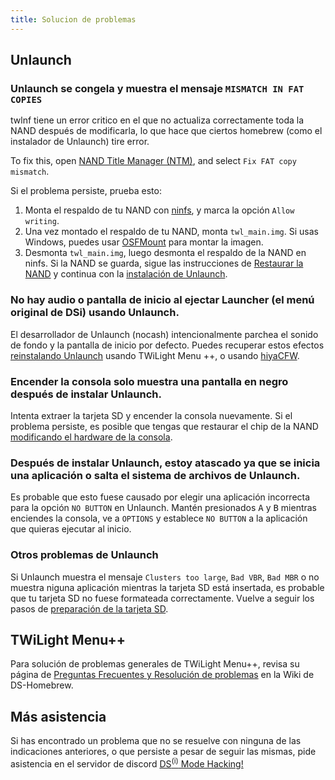 ```yaml
---
title: Solucion de problemas
---
```


## Unlaunch
### Unlaunch se congela y muestra el mensaje `MISMATCH IN FAT COPIES`

twlnf tiene un error critico en el que no actualiza correctamente toda la NAND después de modificarla, lo que hace que ciertos homebrew (como el instalador de Unlaunch) tire error.

To fix this, open [NAND Title Manager (NTM)](https://github.com/Epicpkmn11/NTM/releases), and select `Fix FAT copy mismatch`.

Si el problema persiste, prueba esto:
1. Monta el respaldo de tu NAND con [ninfs](https://github.com/ihaveamac/ninfs/releases), y marca la opción `Allow writing`.
1. Una vez montado el respaldo de tu NAND, monta `twl_main.img`. Si usas Windows, puedes usar [OSFMount](https://www.osforensics.com/tools/mount-disk-images.html) para montar la imagen.
1. Desmonta `twl_main.img`, luego desmonta el respaldo de la NAND en ninfs. Si la NAND se guarda, sigue las instrucciones de [Restaurar la NAND](restoring-nand) y continua con la [instalación de Unlaunch](installing-unlaunch).

### No hay audio o pantalla de inicio al ejectar Launcher (el menú original de DSi) usando Unlaunch.

El desarrollador de Unlaunch (nocash) intencionalmente parchea el sonido de fondo y la pantalla de inicio por defecto. Puedes recuperar estos efectos [reinstalando Unlaunch](installing-unlaunch) usando TWiLight Menu ++, o usando [hiyaCFW](https://wiki.ds-homebrew.com/hiyacfw/installing).

### Encender la consola solo muestra una pantalla en negro después de instalar Unlaunch.

Intenta extraer la tarjeta SD y encender la consola nuevamente. Si el problema persiste, es posible que tengas que restaurar el chip de la NAND [modificando el hardware de la consola](https://wiki.ds-homebrew.com/ds-index/hardmod).

### Después de instalar Unlaunch, estoy atascado ya que se inicia una aplicación o salta el sistema de archivos de Unlaunch.

Es probable que esto fuese causado por elegir una aplicación incorrecta para la opción `NO BUTTON` en Unlaunch. Mantén presionados <kbd class="face">A</kbd> y <kbd class="face">B</kbd> mientras enciendes la consola, ve a `OPTIONS` y establece `NO BUTTON` a la aplicación que quieras ejecutar al inicio.

### Otros problemas de Unlaunch

Si Unlaunch muestra el mensaje `Clusters too large`, `Bad VBR`, `Bad MBR` o no muestra niguna aplicación mientras la tarjeta SD está insertada, es probable que tu tarjeta SD no fuese formateada correctamente. Vuelve a seguir los pasos de [preparación de la tarjeta SD](sd-card-setup).

## TWiLight Menu++

Para solución de problemas generales de TWiLight Menu++, revisa su página de [Preguntas Frecuentes y Resolución de problemas](https://wiki.ds-homebrew.com/twilightmenu/faq) en la Wiki de DS-Homebrew.

## Más asistencia

Si has encontrado un problema que no se resuelve con ninguna de las indicaciones anteriores, o que persiste a pesar de seguir las mismas, pide asistencia en el servidor de discord [DS<sup>(i)</sup> Mode Hacking!](https://discord.gg/yD3spjv)
